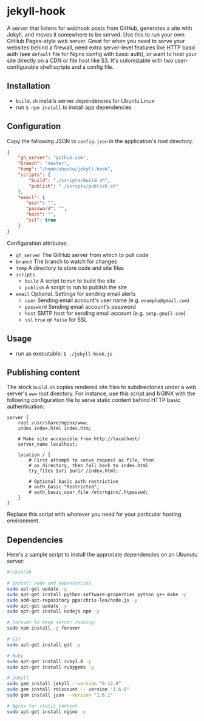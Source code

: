 # jekyll-hook

A server that listens for webhook posts from GitHub, generates a site with Jekyll, and moves it somewhere to be served. Use this to run your own GitHub Pages-style web server. Great for when you need to serve your websites behind a firewall, need extra server-level features like HTTP basic auth (see `default` file for Nginx config with basic auth), or want to host your site directly on a CDN or file host like S3. It's cutomizable with two user-configurable shell scripts and a config file.

## Installation

- `build.sh` installs server dependencies for Ubuntu Linux
- run `$ npm install` to install app dependencies

## Configuration

Copy the following JSON to `config.json` in the application's root directory.

```json
{
    "gh_server": "github.com",
    "branch": "master",
    "temp": "/home/ubuntu/jekyll-hook",
    "scripts": {
        "build": "./scripts/build.sh",
        "publish": "./scripts/publish.sh"
    },
    "email": {
       "user": "", 
       "password": "", 
       "host": "", 
       "ssl": true
    }
}
```

Configuration attributes:

- `gh_server` The GitHub server from which to pull code
- `branch` The branch to watch for changes
- `temp` A directory to store code and site files
- `scripts`
    - `build` A script to run to build the site
    - `publish` A script to run to publish the site
- `email` Optional. Settings for sending email alerts
    - `user` Sending email account's user name (e.g. `example@gmail.com`)
    - `password` Sending email account's password
    - `host` SMTP host for sending email account (e.g. `smtp.gmail.com`) 
    - `ssl` `true` or `false` for SSL

## Usage

- run as executable: `$ ./jekyll-hook.js`

## Publishing content

The stock `build.sh` copies rendered site files to subdirectories under a web server's `www` root directory. For instance, use this script and NGINX with the following configuration file to serve static content behind HTTP basic authentication:

```
server {
    root /usr/share/nginx/www;
    index index.html index.htm;

    # Make site accessible from http://localhost/
    server_name localhost;

    location / {
        # First attempt to serve request as file, then
        # as directory, then fall back to index.html
        try_files $uri $uri/ /index.html;

        # Optional basic auth restriction
        # auth_basic "Restricted";
        # auth_basic_user_file /etc/nginx/.htpasswd;
    }
}
```

Replace this script with whatever you need for your particular hosting environment.

## Dependencies

Here's a sample script to install the approriate dependencies on an Ubunutu server:

```sh
#!/bin/sh

# Install node and depencencies
sudo apt-get update -y
sudo apt-get install python-software-properties python g++ make -y
sudo add-apt-repository ppa:chris-lea/node.js -y
sudo apt-get update -y
sudo apt-get install nodejs npm -y

# Forever to keep server running
sudo npm install -g forever

# Git
sudo apt-get install git -y

# Ruby
sudo apt-get install ruby1.8 -y
sudo apt-get install rubygems -y

# Jekyll
sudo gem install jekyll --version "0.12.0"
sudo gem install rdiscount -- version "1.6.8"
sudo gem install json --version "1.6.1"

# Nginx for static content
sudo apt-get install nginx -y
```
